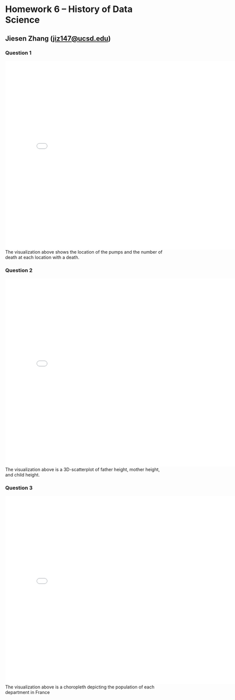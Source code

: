 # Homework 6 – History of Data Science
## Jiesen Zhang (jiz147@ucsd.edu)

### Question 1
<iframe src='snow-map.html' width=800 height=600 frameBorder=0></iframe>
The visualization above shows the location of the pumps and the number of death at each location with a death.

### Question 2
<iframe src='plotly-fig.html' width=800 height=600 frameBorder=0></iframe>
The visualization above is a 3D-scatterplot of father height, mother height, and child height.

### Question 3
<iframe src='france_plotly-fig.html' width=800 height=600 frameBorder=0></iframe>
The visualization above is a choropleth depicting the population of each department in France
